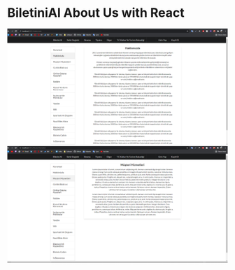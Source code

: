 # BiletiniAl About Us with React
 <img src="screenshot_5.png"></img>
<img src="screenshot_6.png"></img>

